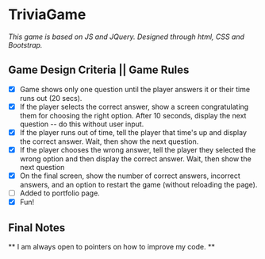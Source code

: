 # TriviaGame
*This game is based on JS and JQuery. Designed through html, CSS and Bootstrap.*

## Game Design Criteria || Game Rules
- [x] Game shows only one question until the player answers it or their time runs out (20 secs).
- [x] If the player selects the correct answer, show a screen congratulating them for choosing the right option. After 10 seconds, display the next question -- do this without user input.
- [x] If the player runs out of time, tell the player that time's up and display the correct answer. Wait, then show the next question.
- [x] If the player chooses the wrong answer, tell the player they selected the wrong option and then display the correct answer. Wait, then show the next question
- [x] On the final screen, show the number of correct answers, incorrect answers, and an option to restart the game (without reloading the page).
- [ ] Added to portfolio page.
- [x] Fun!

## Final Notes
** I am always open to pointers on how to improve my code. **
